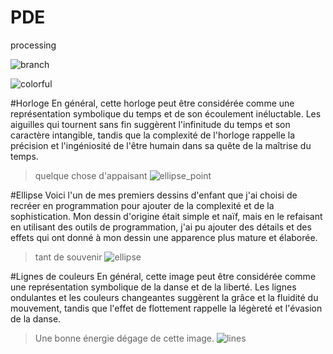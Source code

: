 # PDE
processing

![branch](https://user-images.githubusercontent.com/96072629/206521155-cabec110-c09c-4d09-a5b8-e1553c667ff1.png)

![colorful](https://user-images.githubusercontent.com/96072629/206521206-1736c3a9-e10c-460f-8aaa-5ec1e71250f7.png)

#Horloge
En général, cette horloge peut être considérée comme une représentation symbolique du temps et de son écoulement inéluctable. Les aiguilles qui tournent sans fin suggèrent l'infinitude du temps et son caractère intangible, tandis que la complexité de l'horloge rappelle la précision et l'ingéniosité de l'être humain dans sa quête de la maîtrise du temps.
> quelque chose d'appaisant 
![ellipse_point](https://user-images.githubusercontent.com/96072629/206521244-9bc857e9-52f3-46b5-a177-9bf00458e006.png)

#Ellipse
Voici l'un de mes premiers dessins d'enfant que j'ai choisi de recréer en programmation pour ajouter de la complexité et de la sophistication. Mon dessin d'origine était simple et naïf, mais en le refaisant en utilisant des outils de programmation, j'ai pu ajouter des détails et des effets qui ont donné à mon dessin une apparence plus mature et élaborée.
> tant de souvenir
![ellipse](https://user-images.githubusercontent.com/96072629/206521266-aa4e3163-cbcd-4433-b222-37e7f2326816.png)

#Lignes de couleurs
En général, cette image peut être considérée comme une représentation symbolique de la danse et de la liberté. Les lignes ondulantes et les couleurs changeantes suggèrent la grâce et la fluidité du mouvement, tandis que l'effet de flottement rappelle la légèreté et l'évasion de la danse.
> Une bonne énergie dégage de cette image.
![lines](https://user-images.githubusercontent.com/96072629/206521285-5de66e9b-828a-4bc2-9d34-cf3f9b9f2dc3.png)
